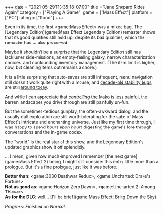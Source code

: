 +++
date = "2021-05-29T13:35:18-07:00"
title = "Jane Shepard Rides Again"
category = ["Playing A Game"]
game = ["Mass Effect"]
platform = ["PC"]
rating = ["Good"]
+++

Even in its time, the first <game:Mass Effect> was a mixed bag.  The [Legendary Edition](game:Mass Effect Legendary Edition) remaster shows that its good qualities still hold up; despite its bad qualities, which the remaster has ... also preserved.

Maybe it shouldn't be a surprise that the Legendary Edition still has lackluster side-missions, an empty-feeling galaxy, narrow characterization choices, and confounding inventory management.  (The item limit is higher, now, but cleaning items out remains a chore.)

It <i>is</i> a little surprising that auto-saves are still infrequent, menu navigation still doesn't work quite right with a mouse, and <a href="https://answers.ea.com/t5/Mass-Effect-1/Mass-Effect-final-battle-and-corresponding-cutscenes-freeze-PS3/td-p/327526">decade-old stability bugs</a> are still <a href="https://answers.ea.com/t5/Mass-Effect-Legendary-Edition/ME1-LE-crash-during-saren-citadel-fight/td-p/10360317">around today</a>.

And while I can appreciate that <a href="https://www.pcgamer.com/you-can-disable-mass-effect-legendary-editions-improved-mako-handling-if-you-like-pain/"><i>controlling</i> the Mako is less painful</a>, the barren landscapes you drive through are still painfully un-fun.

But the sometimes-tedious gunplay, the often-awkward dialog, and the usually-dull exploration are still worth tolerating for the sake of Mass Effect's intricate and enchanting universe.  Just like my first time through, I was happy to spend <i>hours upon hours</i> digesting the game's lore through conversations and the in-game codex.

The "world" is the real star of this show, and the Legendary Edition's updated graphics show it off splendidly.

... I mean, given how much-improved I remember [the next game](game:Mass Effect 2) being, I might still consider this entry little more than a prologue.  But it's a fine prologue, just like it was before.

<b>Better than</b>: <game:3030 Deathwar Redux>, <game:Uncharted: Drake's Fortune>  
<b>Not as good as</b>: <game:Horizon Zero Dawn>, <game:Uncharted 2: Among Thieves>  
<b>As for the DLC</b>: well... [I'll be brief](game:Mass Effect: Bring Down the Sky).

<i>Progress: Finished on Normal.</i>

